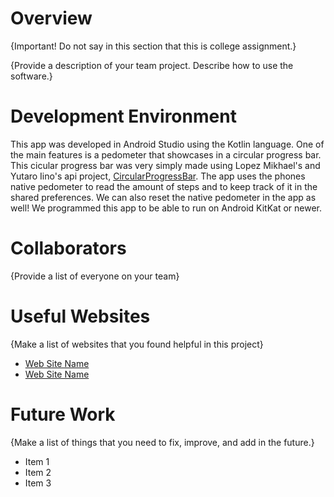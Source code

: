 # Overview

{Important!  Do not say in this section that this is college assignment.}

{Provide a description of your team project.  Describe how to use the software.}

# Development Environment

This app was developed in Android Studio using the Kotlin language. One of the main features is a pedometer that showcases in a circular progress bar. This cicular progress bar was very simply made using Lopez Mikhael's and Yutaro Iino's api project, [CircularProgressBar](https://github.com/lopspower/CircularProgressBar.git). The app uses the phones native pedometer to read the amount of steps and to keep track of it in the shared preferences. We can also reset the native pedometer in the app as well! We programmed this app to be able to run on Android KitKat or newer. 

# Collaborators

{Provide a list of everyone on your team}

# Useful Websites

{Make a list of websites that you found helpful in this project}
* [Web Site Name](http://url.link.goes.here)
* [Web Site Name](http://url.link.goes.here)

# Future Work

{Make a list of things that you need to fix, improve, and add in the future.}
* Item 1
* Item 2
* Item 3
